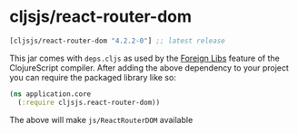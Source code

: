 # cljsjs/react-router-dom

[](dependency)
```clojure
[cljsjs/react-router-dom "4.2.2-0"] ;; latest release
```
[](/dependency)

This jar comes with `deps.cljs` as used by the [Foreign Libs][flibs] feature
of the ClojureScript compiler. After adding the above dependency to your project
you can require the packaged library like so:

```clojure
(ns application.core
  (:require cljsjs.react-router-dom))
```

The above will make `js/ReactRouterDOM` available

[flibs]: https://clojurescript.org/reference/packaging-foreign-deps
